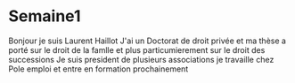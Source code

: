 # Semaine1
Bonjour je suis Laurent Haillot
J'ai un Doctorat de droit privée et ma thèse a porté sur le droit de la famlle et plus particumierement sur le droit des successions
Je suis president de plusieurs associations
je travaille chez Pole emploi et entre en formation prochainement
